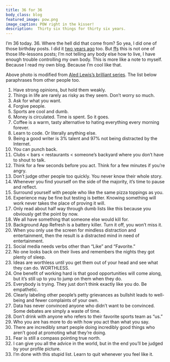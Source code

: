 ```yaml
---
title: 36 for 36
body_class: blog
featured_image: pow.png
image_caption: POW right in the kisser!
description:  Thirty six things for thirty six years.
---
```


I’m 36 today. 36. Where the hell did that come from? So yea, I did one of those birthday posts. I did it [two years ago](/blog/34-for34/) too. But <abbr title="For F*ck’s Sake">ffs</abbr> this is not one of those life-lessons posts; I’m not telling any body else how to live, I have enough trouble controlling my own body. This is more like a note to myself. Because I read my own blog. Because I’m cool like that.

Above photo is modified from [Aled Lewis’s brilliant series](https://www.behance.net/gallery/1056111/Make-Something-365). The list below paraphrases from other people too.

1. Have strong opinions, but hold them weakly.
2. Things in life are rarely as risky as they seem. Don’t worry so much.
3. Ask for what you want.
4. Forgive people.
5. Sports are cool and dumb.
6. Money is circulated. Time is spent. So it goes.
7. Coffee is a warm, tasty alternative to hating everything every morning forever.
8. Learn to code. Or literally anything else.
9. Being a good writer is 3% talent and 97% not being distracted by the Internet.
10. You can punch back.
11. Clubs < bars < restaurants < someone’s backyard where you don’t have to shout to talk.
12. Think for a few seconds before you act. Think for a few minutes if you’re angry.
13. Don’t judge other people too quickly. You never know their whole story.
14. Whenever you find yourself on the side of the majority, it’s time to pause and reflect.
15. Surround yourself with people who like the same pizza toppings as you.
16. Experience may be fine but testing is better. Knowing something will work never takes the place of proving it will.
17. Only read about half way through dumb lists like this because you obviously get the point by now.
18. We all have something that someone else would kill for.
19. Background App Refresh is a battery killer. Turn it off, you won’t miss it.
20. When you only use the screen for mindless distraction and entertainment, then the result is a distracted mind in need of entertainment.
21. Social media needs verbs other than “Like” and “Favorite.”
22. No one looks back on their lives and remembers the nights they got plenty of sleep.
23. Ideas are worthless until you get them out of your head and see what they can do. WORTHLESS.
24. One benefit of working hard is that good opportunities will come along, but it’s still up to you to jump on them when they do.
25. Everybody is trying. They just don’t think exactly like you do. Be empathetic.
26. Clearly labeling other people’s petty grievances as bullshit leads to well-being and fewer complaints of your own.
27. Data has never convinced anyone who didn’t want to be convinced. Some debates are simply a waste of time.
28. Don’t drink with anyone who refers to their favorite sports team as “us.”
29. Who you are has more to do with how you act than what you say.
30. There are incredibly smart people doing incredibly good things who aren’t good at promoting what they’re doing.
31. Fear is still a compass pointing true north.
32. I can give you all the advice in the world, but in the end you’ll be judged by your profile picture.
33. I’m done with this stupid list. Learn to quit whenever you feel like it.
